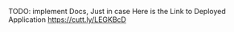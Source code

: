 TODO: implement Docs, Just in case
Here is the Link to Deployed Application https://cutt.ly/LEGKBcD
